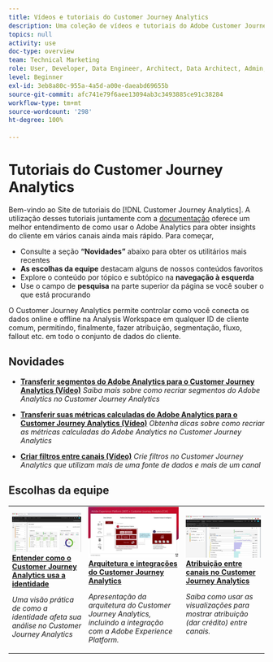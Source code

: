 ```yaml
---
title: Vídeos e tutoriais do Customer Journey Analytics
description: Uma coleção de vídeos e tutoriais do Adobe Customer Journey Analytics.
topics: null
activity: use
doc-type: overview
team: Technical Marketing
role: User, Developer, Data Engineer, Architect, Data Architect, Admin, Leader
level: Beginner
exl-id: 3eb8a80c-955a-4a5d-a00e-daeabd69655b
source-git-commit: afc741e79f6aee13094ab3c3493885ce91c38284
workflow-type: tm+mt
source-wordcount: '298'
ht-degree: 100%

---
```


# Tutoriais do Customer Journey Analytics

Bem-vindo ao Site de tutoriais do [!DNL Customer Journey Analytics].  A utilização desses tutoriais juntamente com a [documentação](https://experienceleague.adobe.com/docs/analytics-platform/using/cja-landing.html?lang=pt-BR) oferece um melhor entendimento de como usar o Adobe Analytics para obter insights do cliente em vários canais ainda mais rápido.  Para começar,

* Consulte a seção **“Novidades”** abaixo para obter os utilitários mais recentes
* **As escolhas da equipe** destacam alguns de nossos conteúdos favoritos
* Explore o conteúdo por tópico e subtópico na **navegação à esquerda**
* Use o campo de **pesquisa** na parte superior da página se você souber o que está procurando

O Customer Journey Analytics permite controlar como você conecta os dados online e offline na Analysis Workspace em qualquer ID de cliente comum, permitindo, finalmente, fazer atribuição, segmentação, fluxo, fallout etc. em todo o conjunto de dados do cliente.

<div id="whats-new-section">

## Novidades

* **[Transferir segmentos do Adobe Analytics para o Customer Journey Analytics (Vídeo)](components/filters/moving-adobe-analytics-segments-to-customer-journey-analytics.md)**
  *Saiba mais sobre como recriar segmentos do Adobe Analytics no Customer Journey Analytics*

* **[Transferir suas métricas calculadas do Adobe Analytics para o Customer Journey Analytics (Vídeo)](components/calc-metrics/moving-your-calculated-metrics-from-adobe-analytics-to-customer-journey-analytics.md)**
  *Obtenha dicas sobre como recriar as métricas calculadas do Adobe Analytics no Customer Journey Analytics*

* **[Criar filtros entre canais (Vídeo)](components/filters/creating-cross-channel-filters-in-customer-journey-analytics.md)**
  *Crie filtros no Customer Journey Analytics que utilizam mais de uma fonte de dados e mais de um canal*

</div>

<div id="recs-overview-body-1"></div>
<div id="recs-overview-body-2"></div>
<div id="recs-overview-body-3"></div>
<div id="recs-overview-body-4"></div>
<div id="recs-overview-body-5"></div>
<div id="recs-overview-body-6"></div>

<div id="staff-picks-section">

## Escolhas da equipe

<table>
<tr>
  <td>
    <a href="visitor-id/understanding-how-customer-journey-analytics-uses-identity.md">
      <img alt="Como entender como o CJA usa a identidade" src="assets/30750.jpg" />
    </a>
    <div>
      <a href="visitor-id/understanding-how-customer-journey-analytics-uses-identity.md">
    <strong>Entender como o Customer Journey Analytics usa a identidade</strong>
    </a>
    </div>
    <p>
    <em>Uma visão prática de como a identidade afeta sua análise no Customer Journey Analytics</em>
    <p>
  </td>
   <td>
    <a href="architecture/architecture-and-integrations-of-cja.md">
      <img alt="Arquitetura e integrações do Customer Journey Analytics" src="assets/32483.jpg" />
    </a>
    <div>
      <a href="architecture/architecture-and-integrations-of-cja.md">
    <strong>Arquitetura e integrações do Customer Journey Analytics</strong>
    </a>
    </div>
    <p>
    <em>Apresentação da arquitetura do Customer Journey Analytics, incluindo a integração com a Adobe Experience Platform.</em>
    <p>
  </td>
  <td>
    <a href="analysis-workspace/visualizations/cross-channel-attribution-in-customer-journey-analytics.md">
      <img alt="Atribuição entre canais no Customer Journey Analytics" src="assets/31772.jpg" />
    </a>
    <div>
      <a href="analysis-workspace/visualizations/cross-channel-attribution-in-customer-journey-analytics.md">
    <strong>Atribuição entre canais no Customer Journey Analytics</strong>
    </a>
    </div>
    <p>
    <em>Saiba como usar as visualizações para mostrar atribuição (dar crédito) entre canais.</em>
    <p>
  </td>
</tr>
</table>
</div>
